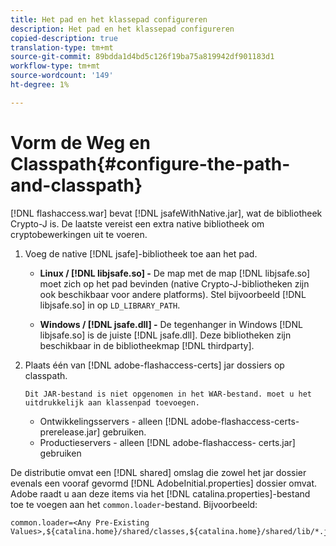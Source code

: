```yaml
---
title: Het pad en het klassepad configureren
description: Het pad en het klassepad configureren
copied-description: true
translation-type: tm+mt
source-git-commit: 89bdda1d4bd5c126f19ba75a819942df901183d1
workflow-type: tm+mt
source-wordcount: '149'
ht-degree: 1%

---
```



# Vorm de Weg en Classpath{#configure-the-path-and-classpath}

[!DNL flashaccess.war] bevat [!DNL jsafeWithNative.jar], wat de bibliotheek Crypto-J is. De laatste vereist een extra native bibliotheek om cryptobewerkingen uit te voeren.

1. Voeg de native [!DNL jsafe]-bibliotheek toe aan het pad.

   * **Linux /  [!DNL libjsafe.so] -** De map met de map  [!DNL libjsafe.so] moet zich op het pad bevinden (native Crypto-J-bibliotheken zijn ook beschikbaar voor andere platforms). Stel bijvoorbeeld [!DNL libjsafe.so] in op `LD_LIBRARY_PATH`.

   * **Windows /  [!DNL jsafe.dll] -** De tegenhanger in Windows  [!DNL libjsafe.so] is de juiste  [!DNL jsafe.dll].
   Deze bibliotheken zijn beschikbaar in de bibliotheekmap [!DNL thirdparty].
1. Plaats één van [!DNL adobe-flashaccess-certs] jar dossiers op classpath.

       Dit JAR-bestand is niet opgenomen in het WAR-bestand. moet u het uitdrukkelijk aan klassenpad toevoegen.
   
   * Ontwikkelingsservers - alleen [!DNL adobe-flashaccess-certs-prerelease.jar] gebruiken.
   * Productieservers - alleen [!DNL adobe-flashaccess- certs.jar] gebruiken

De distributie omvat een [!DNL shared] omslag die zowel het jar dossier evenals een vooraf gevormd [!DNL AdobeInitial.properties] dossier omvat. Adobe raadt u aan deze items via het [!DNL catalina.properties]-bestand toe te voegen aan het `common.loader`-bestand. Bijvoorbeeld:

```
common.loader=<Any Pre-Existing Values>,${catalina.home}/shared/classes,${catalina.home}/shared/lib/*.jar
```


